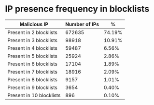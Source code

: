# IP presence frequency in blocklists
| Malicious IP | Number of IPs | % |
|----|----|----|
| Present in 2 blocklists | 672635 | 74.19% |
| Present in 3 blocklists | 98918 | 10.91% |
| Present in 4 blocklists | 59487 | 6.56% |
| Present in 5 blocklists | 25924 | 2.86% |
| Present in 6 blocklists | 17104 | 1.89% |
| Present in 7 blocklists | 18916 | 2.09% |
| Present in 8 blocklists | 9157 | 1.01% |
| Present in 9 blocklists | 3654 | 0.40% |
| Present in 10 blocklists | 896 | 0.10% |
